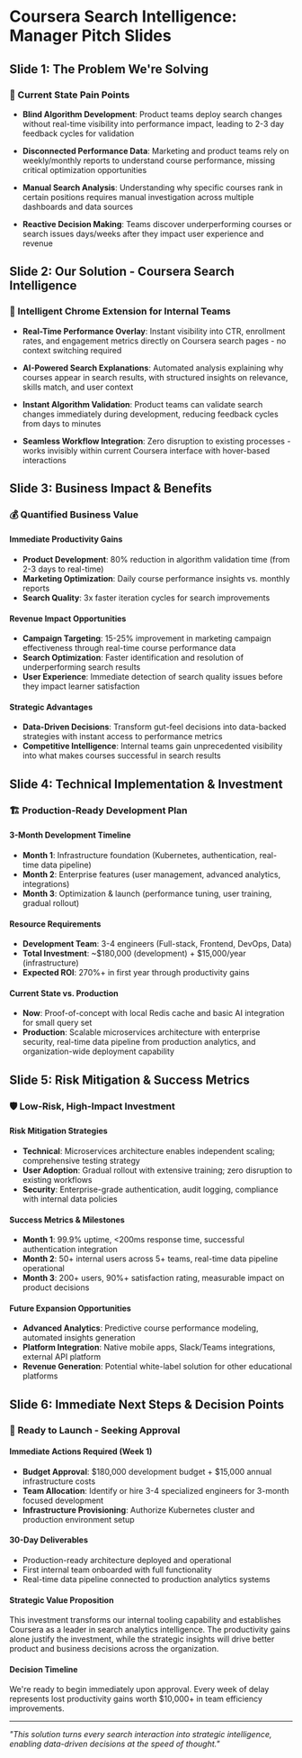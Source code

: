 # Coursera Search Intelligence: Manager Pitch Slides

## Slide 1: The Problem We're Solving

### 🚨 Current State Pain Points

- **Blind Algorithm Development**: Product teams deploy search changes without real-time visibility into performance impact, leading to 2-3 day feedback cycles for validation

- **Disconnected Performance Data**: Marketing and product teams rely on weekly/monthly reports to understand course performance, missing critical optimization opportunities  

- **Manual Search Analysis**: Understanding why specific courses rank in certain positions requires manual investigation across multiple dashboards and data sources

- **Reactive Decision Making**: Teams discover underperforming courses or search issues days/weeks after they impact user experience and revenue

## Slide 2: Our Solution - Coursera Search Intelligence

### 🎯 Intelligent Chrome Extension for Internal Teams

- **Real-Time Performance Overlay**: Instant visibility into CTR, enrollment rates, and engagement metrics directly on Coursera search pages - no context switching required

- **AI-Powered Search Explanations**: Automated analysis explaining why courses appear in search results, with structured insights on relevance, skills match, and user context

- **Instant Algorithm Validation**: Product teams can validate search changes immediately during development, reducing feedback cycles from days to minutes

- **Seamless Workflow Integration**: Zero disruption to existing processes - works invisibly within current Coursera interface with hover-based interactions

## Slide 3: Business Impact & Benefits

### 💰 Quantified Business Value

#### Immediate Productivity Gains
- **Product Development**: 80% reduction in algorithm validation time (from 2-3 days to real-time)
- **Marketing Optimization**: Daily course performance insights vs. monthly reports  
- **Search Quality**: 3x faster iteration cycles for search improvements

#### Revenue Impact Opportunities
- **Campaign Targeting**: 15-25% improvement in marketing campaign effectiveness through real-time course performance data
- **Search Optimization**: Faster identification and resolution of underperforming search results
- **User Experience**: Immediate detection of search quality issues before they impact learner satisfaction

#### Strategic Advantages
- **Data-Driven Decisions**: Transform gut-feel decisions into data-backed strategies with instant access to performance metrics
- **Competitive Intelligence**: Internal teams gain unprecedented visibility into what makes courses successful in search results

## Slide 4: Technical Implementation & Investment

### 🏗️ Production-Ready Development Plan

#### 3-Month Development Timeline
- **Month 1**: Infrastructure foundation (Kubernetes, authentication, real-time data pipeline)
- **Month 2**: Enterprise features (user management, advanced analytics, integrations)  
- **Month 3**: Optimization & launch (performance tuning, user training, gradual rollout)

#### Resource Requirements
- **Development Team**: 3-4 engineers (Full-stack, Frontend, DevOps, Data)
- **Total Investment**: ~$180,000 (development) + $15,000/year (infrastructure)
- **Expected ROI**: 270%+ in first year through productivity gains

#### Current State vs. Production
- **Now**: Proof-of-concept with local Redis cache and basic AI integration for small query set
- **Production**: Scalable microservices architecture with enterprise security, real-time data pipeline from production analytics, and organization-wide deployment capability

## Slide 5: Risk Mitigation & Success Metrics

### 🛡️ Low-Risk, High-Impact Investment

#### Risk Mitigation Strategies
- **Technical**: Microservices architecture enables independent scaling; comprehensive testing strategy
- **User Adoption**: Gradual rollout with extensive training; zero disruption to existing workflows
- **Security**: Enterprise-grade authentication, audit logging, compliance with internal data policies

#### Success Metrics & Milestones
- **Month 1**: 99.9% uptime, <200ms response time, successful authentication integration
- **Month 2**: 50+ internal users across 5+ teams, real-time data pipeline operational  
- **Month 3**: 200+ users, 90%+ satisfaction rating, measurable impact on product decisions

#### Future Expansion Opportunities
- **Advanced Analytics**: Predictive course performance modeling, automated insights generation
- **Platform Integration**: Native mobile apps, Slack/Teams integrations, external API platform
- **Revenue Generation**: Potential white-label solution for other educational platforms

## Slide 6: Immediate Next Steps & Decision Points

### 🚀 Ready to Launch - Seeking Approval

#### Immediate Actions Required (Week 1)
- **Budget Approval**: $180,000 development budget + $15,000 annual infrastructure costs
- **Team Allocation**: Identify or hire 3-4 specialized engineers for 3-month focused development
- **Infrastructure Provisioning**: Authorize Kubernetes cluster and production environment setup

#### 30-Day Deliverables
- Production-ready architecture deployed and operational
- First internal team onboarded with full functionality
- Real-time data pipeline connected to production analytics systems

#### Strategic Value Proposition
This investment transforms our internal tooling capability and establishes Coursera as a leader in search analytics intelligence. The productivity gains alone justify the investment, while the strategic insights will drive better product and business decisions across the organization.

#### Decision Timeline
We're ready to begin immediately upon approval. Every week of delay represents lost productivity gains worth $10,000+ in team efficiency improvements.

---

*"This solution turns every search interaction into strategic intelligence, enabling data-driven decisions at the speed of thought."*
